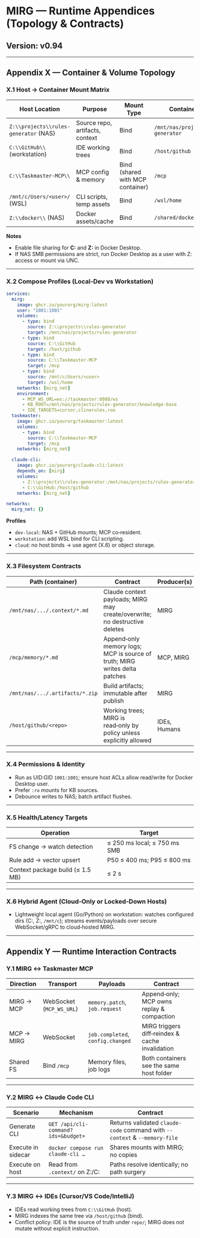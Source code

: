 # MIRG — Runtime Appendices (Topology & Contracts)

## Version: v0.94

---

## Appendix X — Container & Volume Topology

### X.1 Host → Container Mount Matrix

| Host Location                         | Purpose                         | Mount Type                       | Container Path                      | R/W | Consumers                          |
| ------------------------------------- | ------------------------------- | -------------------------------- | ----------------------------------- | --- | ---------------------------------- |
| `Z:\\projects\\rules-generator` (NAS) | Source repo, artifacts, context | Bind                             | `/mnt/nas/projects/rules-generator` | RW  | MIRG, Claude CLI, Taskmaster MCP   |
| `C:\\GitHub\\` (workstation)          | IDE working trees               | Bind                             | `/host/github`                      | RW  | MIRG (index), CLI, IDE agents      |
| `C:\\Taskmaster-MCP\\`                | MCP config & memory             | Bind (shared with MCP container) | `/mcp`                              | RW  | MIRG (memory.patch), MCP (watcher) |
| `/mnt/c/Users/<user>/` (WSL)          | CLI scripts, temp assets        | Bind                             | `/wsl/home`                         | RW  | MIRG tasks, CLI sidecar            |
| `Z:\\docker\\` (NAS)                  | Docker assets/cache             | Bind                             | `/shared/docker`                    | RW  | Build cache (optional)             |

**Notes**

- Enable file sharing for **C:** and **Z:** in Docker Desktop.
- If NAS SMB permissions are strict, run Docker Desktop as a user with Z: access or mount via UNC.

---

### X.2 Compose Profiles (Local‑Dev vs Workstation)

```yaml
services:
  mirg:
    image: ghcr.io/yourorg/mirg:latest
    user: "1001:1001"
    volumes:
      - type: bind
        source: Z:\\projects\\rules-generator
        target: /mnt/nas/projects/rules-generator
      - type: bind
        source: C:\\GitHub
        target: /host/github
      - type: bind
        source: C:\\Taskmaster-MCP
        target: /mcp
      - type: bind
        source: /mnt/c/Users/<user>
        target: /wsl/home
    networks: [mirg_net]
    environment:
      - MCP_WS_URL=ws://taskmaster:8080/ws
      - KB_ROOT=/mnt/nas/projects/rules-generator/knowledge-base
      - IDE_TARGETS=cursor,clinerules,roo
  taskmaster:
    image: ghcr.io/yourorg/taskmaster:latest
    volumes:
      - type: bind
        source: C:\\Taskmaster-MCP
        target: /mcp
    networks: [mirg_net]

  claude-cli:
    image: ghcr.io/yourorg/claude-cli:latest
    depends_on: [mirg]
    volumes:
      - Z:\\projects\\rules-generator:/mnt/nas/projects/rules-generator
      - C:\\GitHub:/host/github
    networks: [mirg_net]

networks:
  mirg_net: {}
```

**Profiles**

- `dev-local`: NAS + GitHub mounts; MCP co‑resident.
- `workstation`: add WSL bind for CLI scripting.
- `cloud`: no host binds → use agent (X.6) or object storage.

---

### X.3 Filesystem Contracts

| Path (container)                | Contract                                                                   | Producer(s)  | Consumer(s)         |
| ------------------------------- | -------------------------------------------------------------------------- | ------------ | ------------------- |
| `/mnt/nas/.../.context/*.md`    | Claude context payloads; MIRG may create/overwrite; no destructive deletes | MIRG         | Claude CLI, IDEs    |
| `/mcp/memory/*.md`              | Append‑only memory logs; MCP is source of truth; MIRG writes delta patches | MCP, MIRG    | MCP, MIRG           |
| `/mnt/nas/.../.artifacts/*.zip` | Build artifacts; immutable after publish                                   | MIRG         | Operators, CI       |
| `/host/github/<repo>`           | Working trees; MIRG is read‑only by policy unless explicitly allowed       | IDEs, Humans | MIRG (index/search) |

---

### X.4 Permissions & Identity

- Run as UID\:GID `1001:1001`; ensure host ACLs allow read/write for Docker Desktop user.
- Prefer `:ro` mounts for KB sources.
- Debounce writes to NAS; batch artifact flushes.

---

### X.5 Health/Latency Targets

| Operation                        | Target                       |
| -------------------------------- | ---------------------------- |
| FS change → watch detection      | ≤ 250 ms local; ≤ 750 ms SMB |
| Rule add → vector upsert         | P50 ≤ 400 ms; P95 ≤ 800 ms   |
| Context package build (≤ 1.5 MB) | ≤ 2 s                        |

---

### X.6 Hybrid Agent (Cloud‑Only or Locked‑Down Hosts)

- Lightweight local agent (Go/Python) on workstation: watches configured dirs (C:, Z:, `/mnt/c`); streams events/payloads over secure WebSocket/gRPC to cloud‑hosted MIRG.

---

## Appendix Y — Runtime Interaction Contracts

### Y.1 MIRG ↔ Taskmaster MCP

| Direction  | Transport                | Payloads                          | Contract                                        |
| ---------- | ------------------------ | --------------------------------- | ----------------------------------------------- |
| MIRG → MCP | WebSocket (`MCP_WS_URL`) | `memory.patch`, `job.request`     | Append‑only; MCP owns replay & compaction       |
| MCP → MIRG | WebSocket                | `job.completed`, `config.changed` | MIRG triggers diff‑reindex & cache invalidation |
| Shared FS  | Bind `/mcp`              | Memory files, job logs            | Both containers see the same host folder        |

---

### Y.2 MIRG ↔ Claude Code CLI

| Scenario           | Mechanism                           | Contract                                                                   |
| ------------------ | ----------------------------------- | -------------------------------------------------------------------------- |
| Generate CLI       | `GET /api/cli-command?ids=&budget=` | Returns validated `claude-code` command with `--context` & `--memory-file` |
| Execute in sidecar | `docker compose run claude-cli …`   | Shares mounts with MIRG; no copies                                         |
| Execute on host    | Read from `.context/` on Z:/C:      | Paths resolve identically; no path surgery                                 |

---

### Y.3 MIRG ↔ IDEs (Cursor/VS Code/IntelliJ)

- IDEs read working trees from `C:\\GitHub` (host).
- MIRG indexes the same tree via `/host/github` (bind).
- Conflict policy: IDE is the source of truth under `repo/`; MIRG does not mutate without explicit instruction.

